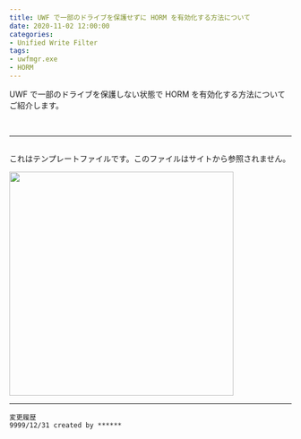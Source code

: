 ```yaml
---
title: UWF で一部のドライブを保護せずに HORM を有効化する方法について
date: 2020-11-02 12:00:00
categories:
- Unified Write Filter
tags:
- uwfmgr.exe
- HORM
---
```

UWF で一部のドライブを保護しない状態で HORM を有効化する方法についてご紹介します。
<!-- more -->
<br>

***
## 
これはテンプレートファイルです。このファイルはサイトから参照されません。

<img src="https://jpiotblog.github.io/images/template.png" width=400px>  

***
`変更履歴`  
`9999/12/31 created by ******`  